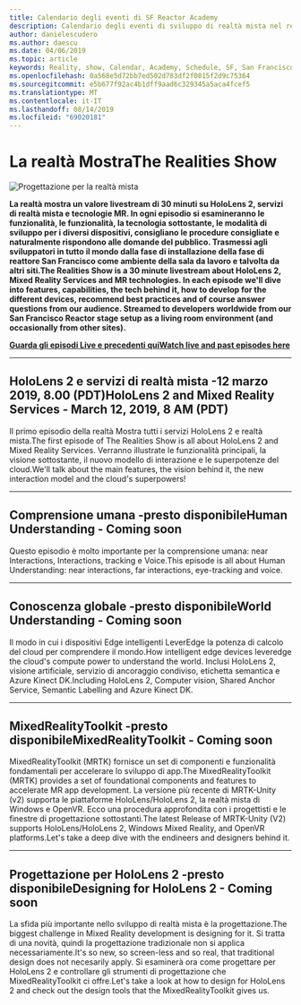 ```yaml
---
title: Calendario degli eventi di SF Reactor Academy
description: Calendario degli eventi di sviluppo di realtà mista nel reattore a San Francisco.
author: danielescudero
ms.author: daescu
ms.date: 04/06/2019
ms.topic: article
keywords: Reality, show, Calendar, Academy, Schedule, SF, San Francisco, Reactor
ms.openlocfilehash: 0a568e5d72bb7ed502d783df2f0815f2d9c75364
ms.sourcegitcommit: e5b677f92ac4b1dff9aad6c329345a5aca4fcef5
ms.translationtype: MT
ms.contentlocale: it-IT
ms.lasthandoff: 08/14/2019
ms.locfileid: "69020181"
---
```

# <a name="the-realities-show"></a><span data-ttu-id="6a5a8-104">La realtà Mostra</span><span class="sxs-lookup"><span data-stu-id="6a5a8-104">The Realities Show</span></span>
![Progettazione per la realtà mista](images/therealitiesshow.jpg)

<span data-ttu-id="6a5a8-106">**La realtà mostra un valore livestream di 30 minuti su HoloLens 2, servizi di realtà mista e tecnologie MR. In ogni episodio si esamineranno le funzionalità, le funzionalità, la tecnologia sottostante, le modalità di sviluppo per i diversi dispositivi, consigliano le procedure consigliate e naturalmente rispondono alle domande del pubblico. Trasmessi agli sviluppatori in tutto il mondo dalla fase di installazione della fase di reattore San Francisco come ambiente della sala da lavoro e talvolta da altri siti.**</span><span class="sxs-lookup"><span data-stu-id="6a5a8-106">**The Realities Show is a 30 minute livestream about HoloLens 2, Mixed Reality Services and MR technologies. In each episode we'll dive into features, capabilities, the tech behind it, how to develop for the different devices, recommend best practices and of course answer questions from our audience. Streamed to developers worldwide from our San Francisco Reactor stage setup as a living room environment (and occasionally from other sites).**</span></span>

<span data-ttu-id="6a5a8-107">**[Guarda gli episodi Live e precedenti qui](http://aka.ms/trs)**</span><span class="sxs-lookup"><span data-stu-id="6a5a8-107">**[Watch live and past episodes here](http://aka.ms/trs)**</span></span>
___

## <a name="hololens-2-and-mixed-reality-services---march-12-2019-8-am-pdt"></a><span data-ttu-id="6a5a8-108">**HoloLens 2 e servizi di realtà mista** -12 marzo 2019, 8.00 (PDT)</span><span class="sxs-lookup"><span data-stu-id="6a5a8-108">**HoloLens 2 and Mixed Reality Services** - March 12, 2019, 8 AM (PDT)</span></span>
<span data-ttu-id="6a5a8-109">Il primo episodio della realtà Mostra tutti i servizi HoloLens 2 e realtà mista.</span><span class="sxs-lookup"><span data-stu-id="6a5a8-109">The first episode of The Realities Show is all about HoloLens 2 and Mixed Reality Services.</span></span> <span data-ttu-id="6a5a8-110">Verranno illustrate le funzionalità principali, la visione sottostante, il nuovo modello di interazione e le superpotenze del cloud.</span><span class="sxs-lookup"><span data-stu-id="6a5a8-110">We'll talk about the main features, the vision behind it, the new interaction model and the cloud's superpowers!</span></span>

___

## <a name="human-understanding---coming-soon"></a><span data-ttu-id="6a5a8-111">**Comprensione umana** -presto disponibile</span><span class="sxs-lookup"><span data-stu-id="6a5a8-111">**Human Understanding** - Coming soon</span></span>
<span data-ttu-id="6a5a8-112">Questo episodio è molto importante per la comprensione umana: near Interactions, Interactions, tracking e Voice.</span><span class="sxs-lookup"><span data-stu-id="6a5a8-112">This episode is all about Human Understanding: near interactions, far interactions, eye-tracking and voice.</span></span>

___
## <a name="world-understanding---coming-soon"></a><span data-ttu-id="6a5a8-113">**Conoscenza globale** -presto disponibile</span><span class="sxs-lookup"><span data-stu-id="6a5a8-113">**World Understanding** - Coming soon</span></span>
<span data-ttu-id="6a5a8-114">Il modo in cui i dispositivi Edge intelligenti LeverEdge la potenza di calcolo del cloud per comprendere il mondo.</span><span class="sxs-lookup"><span data-stu-id="6a5a8-114">How intelligent edge devices leveredge the cloud's compute power to understand the world.</span></span> <span data-ttu-id="6a5a8-115">Inclusi HoloLens 2, visione artificiale, servizio di ancoraggio condiviso, etichetta semantica e Azure Kinect DK.</span><span class="sxs-lookup"><span data-stu-id="6a5a8-115">Including HoloLens 2, Computer vision, Shared Anchor Service, Semantic Labelling and Azure Kinect DK.</span></span>

___
## <a name="mixedrealitytoolkit---coming-soon"></a><span data-ttu-id="6a5a8-116">**MixedRealityToolkit** -presto disponibile</span><span class="sxs-lookup"><span data-stu-id="6a5a8-116">**MixedRealityToolkit** - Coming soon</span></span>
<span data-ttu-id="6a5a8-117">MixedRealityToolkit (MRTK) fornisce un set di componenti e funzionalità fondamentali per accelerare lo sviluppo di app.</span><span class="sxs-lookup"><span data-stu-id="6a5a8-117">The MixedRealityToolkit (MRTK) provides a set of foundational components and features to accelerate MR app development.</span></span> <span data-ttu-id="6a5a8-118">La versione più recente di MRTK-Unity (v2) supporta le piattaforme HoloLens/HoloLens 2, la realtà mista di Windows e OpenVR. Ecco una procedura approfondita con i progettisti e le finestre di progettazione sottostanti.</span><span class="sxs-lookup"><span data-stu-id="6a5a8-118">The latest Release of MRTK-Unity (V2) supports HoloLens/HoloLens 2, Windows Mixed Reality, and OpenVR platforms.Let's take a deep dive with the endineers and designers behind it.</span></span>

___
## <a name="designing-for-hololens-2---coming-soon"></a><span data-ttu-id="6a5a8-119">**Progettazione per HoloLens 2** -presto disponibile</span><span class="sxs-lookup"><span data-stu-id="6a5a8-119">**Designing for HoloLens 2** - Coming soon</span></span>
<span data-ttu-id="6a5a8-120">La sfida più importante nello sviluppo di realtà mista è la progettazione.</span><span class="sxs-lookup"><span data-stu-id="6a5a8-120">The biggest challenge in Mixed Reality development is designing for it.</span></span> <span data-ttu-id="6a5a8-121">Si tratta di una novità, quindi la progettazione tradizionale non si applica necessariamente.</span><span class="sxs-lookup"><span data-stu-id="6a5a8-121">It's so new, so screen-less and so real, that traditional design does not necesarily apply.</span></span> <span data-ttu-id="6a5a8-122">Si esaminerà ora come progettare per HoloLens 2 e controllare gli strumenti di progettazione che MixedRealityToolkit ci offre.</span><span class="sxs-lookup"><span data-stu-id="6a5a8-122">Let's take a look at how to design for HoloLens 2 and check out the design tools that the MixedRealityToolkit gives us.</span></span>


